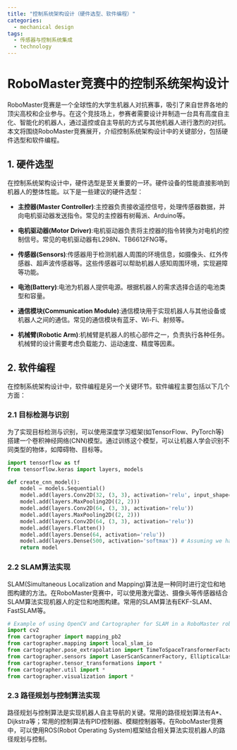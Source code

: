 ```yaml
---  
title: "控制系统架构设计（硬件选型、软件编程）"  
categories:  
  - mechanical design  
tags: 
  - 传感器与控制系统集成 
  - technology  
---  
```


# RoboMaster竞赛中的控制系统架构设计

RoboMaster竞赛是一个全球性的大学生机器人对抗赛事，吸引了来自世界各地的顶尖高校和企业参与。在这个竞技场上，参赛者需要设计并制造一台具有高度自主化、智能化的机器人，通过遥控或自主导航的方式与其他机器人进行激烈的对抗。本文将围绕RoboMaster竞赛展开，介绍控制系统架构设计中的关键部分，包括硬件选型和软件编程。

## 1. 硬件选型

在控制系统架构设计中，硬件选型是至关重要的一环。硬件设备的性能直接影响到机器人的整体性能。以下是一些建议的硬件选型：

- **主控器(Master Controller)**:主控器负责接收遥控信号，处理传感器数据，并向电机驱动器发送指令。常见的主控器有树莓派、Arduino等。

- **电机驱动器(Motor Driver)**:电机驱动器负责将主控器的指令转换为对电机的控制信号。常见的电机驱动器有L298N、TB6612FNG等。

- **传感器(Sensors)**:传感器用于检测机器人周围的环境信息，如摄像头、红外传感器、超声波传感器等。这些传感器可以帮助机器人感知周围环境，实现避障等功能。

- **电池(Battery)**:电池为机器人提供电源。根据机器人的需求选择合适的电池类型和容量。

- **通信模块(Communication Module)**:通信模块用于实现机器人与其他设备或机器人之间的通信。常见的通信模块有蓝牙、Wi-Fi、射频等。

- **机械臂(Robotic Arm)**:机械臂是机器人的核心部件之一，负责执行各种任务。机械臂的设计需要考虑负载能力、运动速度、精度等因素。

## 2. 软件编程

在控制系统架构设计中，软件编程是另一个关键环节。软件编程主要包括以下几个方面：

### 2.1 目标检测与识别

为了实现目标检测与识别，可以使用深度学习框架(如TensorFlow、PyTorch等)搭建一个卷积神经网络(CNN)模型。通过训练这个模型，可以让机器人学会识别不同类型的物体，如障碍物、目标等。

```python
import tensorflow as tf
from tensorflow.keras import layers, models

def create_cnn_model():
    model = models.Sequential()
    model.add(layers.Conv2D(32, (3, 3), activation='relu', input_shape=(320, 320, 3)))
    model.add(layers.MaxPooling2D((2, 2)))
    model.add(layers.Conv2D(64, (3, 3), activation='relu'))
    model.add(layers.MaxPooling2D((2, 2)))
    model.add(layers.Conv2D(64, (3, 3), activation='relu'))
    model.add(layers.Flatten())
    model.add(layers.Dense(64, activation='relu'))
    model.add(layers.Dense(500, activation='softmax')) # Assuming we have 500 classes of objects to detect and recognize
    return model
```

### 2.2 SLAM算法实现

SLAM(Simultaneous Localization and Mapping)算法是一种同时进行定位和地图构建的方法。在RoboMaster竞赛中，可以使用激光雷达、摄像头等传感器结合SLAM算法实现机器人的定位和地图构建。常用的SLAM算法有EKF-SLAM、FastSLAM等。

```python
# Example of using OpenCV and Cartographer for SLAM in a RoboMaster robot controller
import cv2
from cartographer import mapping_pb2
from cartographer.mapping import local_slam_io
from cartographer.pose_extrapolation import TimeToSpaceTransformerFactoryImplicitMidpointVelocityModelPoseExtrapolatorFactory
from cartographer.sensors import LaserScanScannerFactory, EllipticalLaserScanRangefinderFactory, GpsInfoReaderFactory
from cartographer.tensor_transformations import *
from cartographer.util import *
from cartographer.visualization import *
```

### 2.3 路径规划与控制算法实现

路径规划与控制算法是实现机器人自主导航的关键。常用的路径规划算法有A*、Dijkstra等；常用的控制算法有PID控制器、模糊控制器等。在RoboMaster竞赛中，可以使用ROS(Robot Operating System)框架结合相关算法实现机器人的路径规划与控制。 
